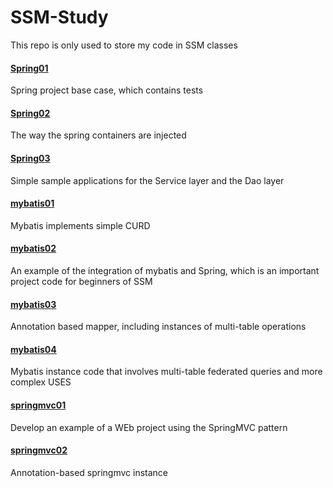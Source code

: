 # SSM-Study
This repo is only used to store my code in SSM classes

#### [Spring01](https://github.com/mathors/SSM-Study/tree/master/Spring01)

Spring project base case, which contains tests

#### [Spring02](https://github.com/mathors/SSM-Study/tree/master/spring02)

The way the spring containers are injected

#### [Spring03](https://github.com/mathors/SSM-Study/tree/master/spring03)

Simple sample applications for the Service layer and the Dao layer

#### [mybatis01](https://github.com/mathors/SSM-Study/tree/master/mybatis01)

Mybatis implements simple CURD

#### [mybatis02](https://github.com/mathors/SSM-Study/tree/master/mybatis02)

An example of the integration of mybatis and Spring, which is an important project code for beginners of SSM

#### [mybatis03](https://github.com/mathors/SSM-Study/tree/master/mybatis03)

Annotation based mapper, including instances of multi-table operations

#### [mybatis04](https://github.com/mathors/SSM-Study/tree/master/mybatis04)

Mybatis instance code that involves multi-table federated queries and more complex USES

#### [springmvc01](https://github.com/mathors/SSM-Study/tree/master/springmvc01)

Develop an example of a WEb project using the SpringMVC pattern

#### [springmvc02](https://github.com/mathors/SSM-Study/tree/master/springmvc02)

Annotation-based springmvc instance
